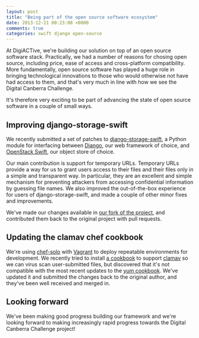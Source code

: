 ```yaml
---
layout: post
title: "Being part of the open source software ecosystem"
date: 2013-12-21 00:23:08 +0800
comments: true
categories: swift django open-source
---
```


At DigiACTive, we're building our solution on top of an open source software stack. Practically, we had a number of reasons for chosing open source, including price, ease of access and cross-platform compatibility. More fundamentally, open source software has played a huge role in bringing technological innovations to those who would otherwise not have had access to them, and that's very much in line with how we see the Digital Canberra Challenge.

It's therefore very exciting to be part of advancing the state of open source software in a couple of small ways.

## Improving django-storage-swift ##
We recently submitted a set of patches to [django-storage-swift][dss], a Python module for interfacing between [Django][django], our web framework of choice, and [OpenStack Swift][swift], our object store of choice.

Our main contribution is support for temporary URLs. Temporary URLs provide a way for us to grant users access to their files and their files only in a simple and transparent way. In particular, they are an excellent and simple mechanism for preventing attackers from accessing confidential information by guessing file names. We also improved the out-of-the-box experience for users of django-storage-swift, and made a couple of other minor fixes and improvements.

We've made our changes available in [our fork of the project][ourdss], and contributed them back to the original project with pull requests.

## Updating the clamav chef cookbook ##
We're using [chef-solo][chef-solo] with [Vagrant][vagrant] to deploy repeatable environments for development. We recently tried to install [a cookbook][clamav-cookbook] to support [clamav][clamav] so we can virus scan user-submitted files, but discovered that it's not compatible with the most recent updates to the [yum cookbook][yumcookbookupdates]. We've updated it and submitted the changes back to the original author, and they've been well received and merged in.

## Looking forward ##
We've been making good progress building our framework and we're looking forward to making increasingly rapid progress towards the Digital Canberra Challenge project!

[dss]: https://github.com/wecreatepixels/django-storage-swift
[django]: http://django.org/
[swift]: http://docs.openstack.org/developer/swift/
[ourdss]: https://github.com/DigiACTive/django-storage-swift/tree/digiactive
[chef-solo]: http://docs.opscode.com/chef_solo.html
[vagrant]: http://vagrantup.com/
[clamav-cookbook]: https://github.com/RoboticCheese/clamav
[clamav]: http://www.clamav.net/lang/en/
[yumcookbookupdates]: https://github.com/opscode-cookbooks/yum#notes
